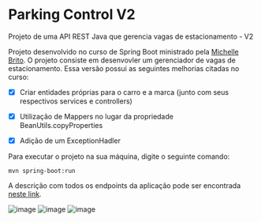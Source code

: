 # Parking Control V2
Projeto de uma API REST Java que gerencia vagas de estacionamento - V2

Projeto desenvolvido no curso de Spring Boot ministrado pela [Michelle Brito](https://github.com/MichelliBrito). O projeto consiste em desenvovler um gerenciador de vagas de estacionamento. Essa versão possui as seguintes melhorias citadas no curso:

- [x] Criar entidades próprias para o carro e a marca (junto com seus respectivos services e controllers)

- [x] Utilização de Mappers no lugar da propriedade BeanUtils.copyProperties

- [x] Adição de um ExceptionHadler



Para executar o projeto na sua máquina, digite o seguinte comando:
```
mvn spring-boot:run 
```

A descrição com todos os endpoints da aplicação pode ser encontrada [neste link](https://documenter.getpostman.com/view/18686677/UVeNm2nE).

![image]({https://img.shields.io/badge/Java-ED8B00?style=for-the-badge&logo=java&logoColor=white}) ![image]({https://img.shields.io/badge/apache_maven-C71A36?style=for-the-badge&logo=apachemaven&logoColor=white}) ![image]({https://img.shields.io/badge/Hibernate-59666C?style=for-the-badge&logo=Hibernate&logoColor=white})
